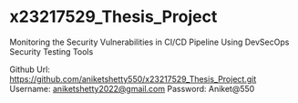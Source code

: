 # x23217529_Thesis_Project
Monitoring the Security Vulnerabilities in CI/CD Pipeline Using DevSecOps Security Testing Tools

Github Url: https://github.com/aniketshetty550/x23217529_Thesis_Project.git
Username: aniketshetty2022@gmail.com
Password: Aniket@550
